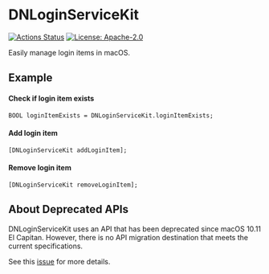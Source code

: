 # DNLoginServiceKit
[![Actions Status](https://github.com/dimitarnestorov/DNLoginServiceKit/workflows/CI/badge.svg)](https://github.com/dimitarnestorov/DNLoginServiceKit/actions)
[![License: Apache-2.0](https://img.shields.io/github/license/dimitarnestorov/DNLoginServiceKit.svg)](https://github.com/dimitarnestorov/DNLoginServiceKit/blob/master/LICENSE)

Easily manage login items in macOS.

## Example
#### Check if login item exists
```objc
BOOL loginItemExists = DNLoginServiceKit.loginItemExists;
```

#### Add login item 
```objc
[DNLoginServiceKit addLoginItem];
```

#### Remove login item
```objc
[DNLoginServiceKit removeLoginItem];
```

## About Deprecated APIs
DNLoginServiceKit uses an API that has been deprecated since macOS 10.11 El Capitan. However, there is no API migration destination that meets the current specifications.

See this [issue](https://github.com/Clipy/LoginServiceKit/issues/10) for more details.

